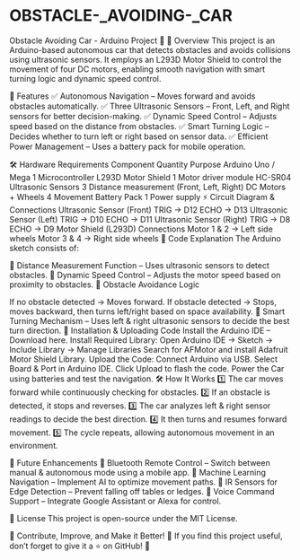 # OBSTACLE-_AVOIDING-_CAR
 Obstacle Avoiding Car - Arduino Project 🤖
📌 Overview
This project is an Arduino-based autonomous car that detects obstacles and avoids collisions using ultrasonic sensors. It employs an L293D Motor Shield to control the movement of four DC motors, enabling smooth navigation with smart turning logic and dynamic speed control.

🔹 Features
✅ Autonomous Navigation – Moves forward and avoids obstacles automatically.
✅ Three Ultrasonic Sensors – Front, Left, and Right sensors for better decision-making.
✅ Dynamic Speed Control – Adjusts speed based on the distance from obstacles.
✅ Smart Turning Logic – Decides whether to turn left or right based on sensor data. 
✅ Efficient Power Management – Uses a battery pack for mobile operation.

🛠 Hardware Requirements
Component	Quantity	Purpose
Arduino Uno / Mega	1	Microcontroller
L293D Motor Shield	1	Motor driver module
HC-SR04 Ultrasonic Sensors	3	Distance measurement (Front, Left, Right)
DC Motors + Wheels	4	Movement
Battery Pack	1	Power supply
⚡ Circuit Diagram & Connections
Ultrasonic Sensor (Front)
TRIG → D12
ECHO → D13
Ultrasonic Sensor (Left)
TRIG → D10
ECHO → D11
Ultrasonic Sensor (Right)
TRIG → D8
ECHO → D9
Motor Shield (L293D) Connections
Motor 1 & 2 → Left side wheels
Motor 3 & 4 → Right side wheels
📝 Code Explanation
The Arduino sketch consists of:

🔹 Distance Measurement Function – Uses ultrasonic sensors to detect obstacles.
🔹 Dynamic Speed Control – Adjusts the motor speed based on proximity to obstacles.
🔹 Obstacle Avoidance Logic

If no obstacle detected → Moves forward.
If obstacle detected → Stops, moves backward, then turns left/right based on space availability.
🔹 Smart Turning Mechanism – Uses left & right ultrasonic sensors to decide the best turn direction.
🚀 Installation & Uploading Code
Install the Arduino IDE – Download here.
Install Required Library:
Open Arduino IDE → Sketch → Include Library → Manage Libraries
Search for AFMotor and install Adafruit Motor Shield Library.
Upload the Code:
Connect Arduino via USB.
Select Board & Port in Arduino IDE.
Click Upload to flash the code.
Power the Car using batteries and test the navigation.
🛠 How It Works
1️⃣ The car moves forward while continuously checking for obstacles.
2️⃣ If an obstacle is detected, it stops and reverses.
3️⃣ The car analyzes left & right sensor readings to decide the best direction.
4️⃣ It then turns and resumes forward movement.
5️⃣ The cycle repeats, allowing autonomous movement in an environment.

🔧 Future Enhancements
🔹 Bluetooth Remote Control – Switch between manual & autonomous mode using a mobile app.
🔹 Machine Learning Navigation – Implement AI to optimize movement paths.
🔹 IR Sensors for Edge Detection – Prevent falling off tables or ledges.
🔹 Voice Command Support – Integrate Google Assistant or Alexa for control.

📜 License
This project is open-source under the MIT License.

🔹 Contribute, Improve, and Make it Better! 🌟
If you find this project useful, don’t forget to give it a ⭐ on GitHub! 🚀



